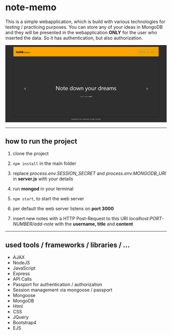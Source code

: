 # note-memo

This is a simple webapplication, which is build with various technologies for testing / practicing purposes. You can store any of your ideas in MongoDB and they will be presented in the webapplication **ONLY** for the user who inserted the data. So it has authentication, but also authorization.

![note-memo-homepage](/assets/images/notememo-homepage.png)

---

## how to run the project

1. clone the project

1. `npm install` in the main folder

1. replace *process.env.SESSION_SECRET* and *process.env.MONGODB_URI* in **server.js** with your details

1. run **mongod** in your terminal

1. `npm start`, to start the web server

1. per default the web server listens on **port 3000**

1. insert new notes with a HTTP Post-Request to this URI *localhost:PORT-NUMBER/add-note* with the **username, title** and **content**

---

## used tools / frameworks / libraries / ...

- AJAX
- NodeJS
- JavaScript
- Express
- API Calls
- Passport for authentication / authorization
- Session management via mongoose / passport
- Mongoose
- MongoDB
- Html
- CSS
- JQuery
- Bootstrap4
- EJS

